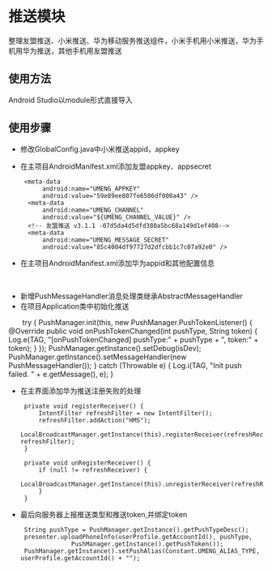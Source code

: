 # 推送模块
整理友盟推送、小米推送、华为移动服务推送组件，小米手机用小米推送，华为手机用华为推送，其他手机用友盟推送

## 使用方法
Android Studio以module形式直接导入

## 使用步骤
- 修改GlobalConfig.java中小米推送appid，appkey

- 在主项目AndroidManifest.xml添加友盟appkey、appsecret

       <meta-data
            android:name="UMENG_APPKEY"
            android:value="59e89ee807fe6506df000a43" />
        <meta-data
            android:name="UMENG_CHANNEL"
            android:value="${UMENG_CHANNEL_VALUE}" />
        <!-- 友盟推送 v3.1.1 -07d5da4d5dfd380a5bc68a149d1ef408-->
        <meta-data
            android:name="UMENG_MESSAGE_SECRET"
            android:value="85c4004df97727d2dfcbb1c7c07a92e0" />
            
- 在主项目AndroidManifest.xml添加华为appid和其他配置信息

        <meta-data
            android:name="com.huawei.hms.client.appid"
            android:value="100117231">
        </meta-data>
        <activity
            android:name="com.huawei.hms.activity.BridgeActivity"
            android:configChanges="orientation|locale|screenSize|layoutDirection|fontScale"
            android:excludeFromRecents="true"
            android:exported="false"
            android:hardwareAccelerated="true"
            android:theme="@android:style/Theme.Translucent">
            <meta-data
                android:name="hwc-theme"
                android:value="androidhwext:style/Theme.Emui.Translucent" />
        </activity>
       <!--com.thirtydays.library”用实际的应用包名替换-->
        <provider
            android:name="com.huawei.hms.update.provider.UpdateProvider"
            android:authorities="com.thirtydays.library.hms.update.provider"  
            android:exported="false"
            android:grantUriPermissions="true" />
            
- 新增PushMessageHandler消息处理类继承AbstractMessageHandler
- 在项目Application类中初始化推送

        try {
            PushManager.init(this, new PushManager.PushTokenListener() {
                @Override
                public void onPushTokenChanged(int pushType, String token) {
                    Log.e(TAG, "[onPushTokenChanged] pushType:" + pushType + ", token:" + token);
                }
            });
            PushManager.getInstance().setDebug(isDev);
            PushManager.getInstance().setMessageHandler(new PushMessageHandler());
        } catch (Throwable e) {
            Log.i(TAG, "Init push failed. " + e.getMessage(), e);
        } 
- 在主界面添加华为推送注册失败的处理

       private void registerReceiver() {
           IntentFilter refreshFilter = new IntentFilter();
           refreshFilter.addAction("HMS");
           LocalBroadcastManager.getInstance(this).registerReceiver(refreshReceiver, refreshFilter);
       }

       private void unRegisterReceiver() {
           if (null != refreshReceiver) {
               LocalBroadcastManager.getInstance(this).unregisterReceiver(refreshReceiver);
           }
       }
       
- 最后向服务器上报推送类型和推送token,并绑定token

       String pushType = PushManager.getInstance().getPushTypeDesc();
       presenter.uploadPhoneInfo(userProfile.getAccountId(), pushType,
                    PushManager.getInstance().getPushToken());
       PushManager.getInstance().setPushAlias(Constant.UMENG_ALIAS_TYPE, userProfile.getAccountId() + "");
